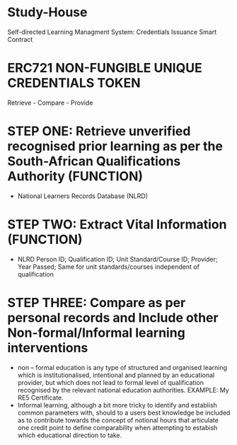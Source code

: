 # Study-House
Self-directed Learning Managment System: Credentials Issuance Smart Contract
# ERC721 NON-FUNGIBLE UNIQUE CREDENTIALS TOKEN
Retrieve - Compare - Provide
# STEP ONE: Retrieve unverified recognised prior learning as per the South-African Qualifications Authority (FUNCTION)
- National Learners Records Database (NLRD)
# STEP TWO: Extract Vital Information (FUNCTION)
- NLRD Person ID; Qualification ID; Unit Standard/Course ID; Provider; Year Passed; Same for unit standards/courses independent of qualification
# STEP THREE: Compare as per personal records and Include other Non-formal/Informal learning interventions
- non – formal education is any type of structured and organised learning which is institutionalised, intentional and planned by an educational provider, but which does not lead to formal level of qualification recognised by the relevant national education authorities.
EXAMPLE: My RE5 Certificate.
- Informal learning, although a bit more tricky to identify and establish common parameters with, should to a users best knowledge be included as to contribute towards the concept of notional hours that articulate one credit point to define comparability when attempting to estabish which educational direction to take.
